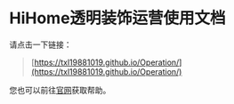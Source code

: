 HiHome透明装饰运营使用文档
========================


请点击一下链接：

>[https://txl19881019.github.io/Operation/](https://txl19881019.github.io/Operation/)

您也可以前往[官网](http://tmzsyy.hihome.cn)获取帮助。